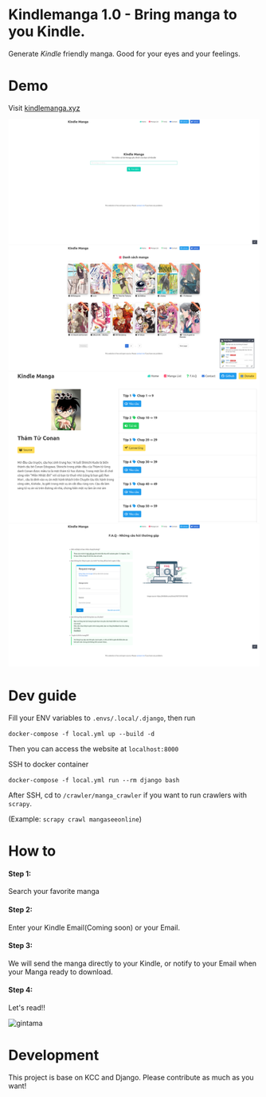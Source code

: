# Kindlemanga 1.0 - Bring manga to you Kindle.

Generate _Kindle_ friendly manga. Good for your eyes and your feelings.

# Demo

Visit [kindlemanga.xyz](https://kindlemanga.xyz)

![](static/images/home.png)
![](static/images/manga_list.png)
![](static/images/converting.png)
![](static/images/faq.png)

# Dev guide

Fill your ENV variables to `.envs/.local/.django`, then run

`docker-compose -f local.yml up --build -d`

Then you can access the website at `localhost:8000`

SSH to docker container

`docker-compose -f local.yml run --rm django bash`

After SSH, cd to `/crawler/manga_crawler` if you want to run crawlers with `scrapy`.

(Example: `scrapy crawl mangaseeonline`)

# How to

#### Step 1:

Search your favorite manga

#### Step 2:

Enter your Kindle Email(Coming soon) or your Email.

#### Step 3:

We will send the manga directly to your Kindle, or notify to your Email when your Manga ready to download.

#### Step 4:

Let's read!!

![gintama](https://media.giphy.com/media/BWAS8JjjZgh6o/giphy.gif)

# Development

This project is base on KCC and Django. Please contribute as much as you want!
